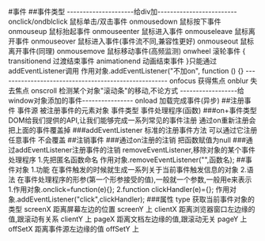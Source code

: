 #事件
##事件类型
    ---------------------给div加-------------------------
    onclick/ondblclick      鼠标单击/双击事件
    onmousedown             鼠标按下事件
    onmouseup               鼠标抬起事件
    onmouseenter            鼠标进入事件
    onmouseleave            鼠标离开事件
    onmouseover             鼠标进入事件(事件流不同,兼容性更好)
    onmouseout              鼠标离开事件(同理)
    onmousemove             鼠标移动事件(高频监测)
    onwheel                 滚轮事件
    {
    transitionend           过渡结束事件
    animationend            动画结束事件
    }只能通过addEventListener调用
    作用对象.addEventListener("不加on", function () {}
    -----------------------------------------------------
    onfocus                 获得焦点
    onblur                  失去焦点
    onscroll                检测某个对象"滚动条"的移动,不论方式
    ------------------给window对象添加的事件----------------
    onload                  加载完成事件(异步)
##注册事件
    事件源 被注册事件的元素对象
    事件类型
    事件处理程序(函数)
###on+事件类型
    DOM给我们提供的API,让我们能够完成一系列常见的事件注册
    通过on重新注册会把上面的事件覆盖掉
###addEventListener
    标准的注册事件方法 可以通过它注册任意事件
    不会覆盖
##注销事件
###通过on注册的注销
    把函数赋值为null
###通过addEventListener注册事件的注销
    removeEventListener,移除对象的某个事件处理程序
    1.先把匿名函数命名
    作用对象.removeEventListener("",函数名);
##事件对象
    1.功能
    在事件触发的时候就生成一系列关于当前事件触发信息的对象
    2.语法
    在事件处理程序的形参(第一个形参接受的值),一般就一个参数,一般用e来表示
        1.作用对象.onclick=function(e){};
        2.function clickHandler(e)={};
        作用对象.addEventListener("click",clickHandler);
###属性
    type 获取当前事件对象的类型
    screenX 距离屏幕左边的位置
    screenY        上
    clientX 距离浏览器窗口左边缘的值,跟滚动有关系
    clientY             上
    pageX   距离文档左边缘的值,跟滚动无关
    pageY          上
    offSetX 距离事件源左边缘的值
    offSetY         上